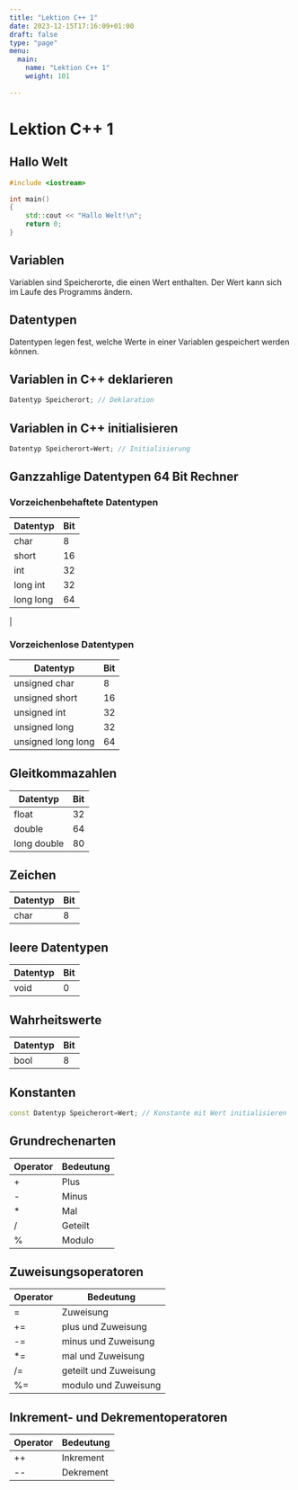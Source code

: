 ```yaml
---
title: "Lektion C++ 1"
date: 2023-12-15T17:16:09+01:00
draft: false
type: "page"
menu: 
  main:
    name: "Lektion C++ 1"
    weight: 101
    
---
```

# Lektion C++ 1
## Hallo Welt
```c++
#include <iostream>

int main()
{
    std::cout << "Hallo Welt!\n";
    return 0;
}
```
## Variablen
Variablen sind Speicherorte, die einen Wert enthalten. Der Wert kann sich im Laufe des Programms ändern. 
## Datentypen
Datentypen legen fest, welche Werte in einer Variablen gespeichert werden können.

## Variablen in C++ deklarieren
```c++
Datentyp Speicherort; // Deklaration
```
## Variablen in C++ initialisieren
```c++
Datentyp Speicherort=Wert; // Initialisierung
```
## Ganzzahlige Datentypen 64 Bit Rechner
### Vorzeichenbehaftete Datentypen
| Datentyp | Bit |
| --- | ---
| char | 8 |
| short| 16 |
| int | 32 |
| long int | 32 |
| long long  | 64 |
|
### Vorzeichenlose Datentypen
| Datentyp | Bit |
| --- | ---
| unsigned char | 8 |
| unsigned short| 16 |
| unsigned int | 32 |
| unsigned long | 32 |
| unsigned long long| 64 |

## Gleitkommazahlen
| Datentyp | Bit |
| --- | ---
| float | 32 |
| double | 64 |
| long double | 80 |

## Zeichen
| Datentyp | Bit |
| --- | ---
| char | 8 |

## leere Datentypen
| Datentyp | Bit |
| --- | ---
| void | 0 |

## Wahrheitswerte
| Datentyp | Bit |
| --- | ---
| bool | 8 |

## Konstanten
```c++
const Datentyp Speicherort=Wert; // Konstante mit Wert initialisieren
``` 
## Grundrechenarten
| Operator | Bedeutung |
| --- | ---
| + | Plus |
| - | Minus |
| * | Mal |
| / | Geteilt |
| % | Modulo |

## Zuweisungsoperatoren
| Operator | Bedeutung |
| --- | ---
| = | Zuweisung |
| += | plus und Zuweisung |
| -= | minus und Zuweisung |
| *= | mal und Zuweisung |
| /= | geteilt und Zuweisung |
| %= | modulo und Zuweisung |

## Inkrement- und Dekrementoperatoren
| Operator | Bedeutung |
| --- | ---
| ++ | Inkrement |
| -- | Dekrement |















